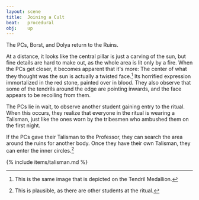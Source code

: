 ```yaml
---
layout: scene
title:  Joining a Cult
beat:   procedural
obj:    up
---
```



The PCs, Borst, and Dolya return to the Ruins.

At a distance, it looks like the central pillar is just a carving of the sun,
but fine details are hard to make out, as the whole area is lit only by a fire.
When the PCs get closer, it becomes apparent that it's more:
The center of what they thought was the sun is actually a twisted face.[^face]
Its horrified expression immortalized in the red stone, painted over in blood.
They also observe that some of the tendrils around the edge are pointing inwards,
and the face appears to be recoiling from them.

[^face]:
    This is the same image that is depicted on the Tendril Medallion.

The PCs lie in wait, to observe another student gaining entry to the ritual.
When this occurs, they realize that everyone in the ritual is wearing a Talisman,
just like the ones worn by the tribesmen who ambushed them on the first night.

If the PCs gave their Talisman to the Professor,
they can search the area around the ruins for another body.
Once they have their own Talisman, they can enter the inner circles.[^ruin]

[^ruin]:
	This is plausible, as there are other students at the ritual.


{% include items/talisman.md %}




